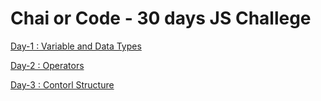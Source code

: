 # Chai or Code - 30 days JS Challege

[Day-1 : Variable and Data Types](https://github.com/dipesh4036/Chai-or-Code-30-days-JS-Challege/blob/main/Day-1.md)

[Day-2 : Operators](https://github.com/dipesh4036/Chai-or-Code-30-days-JS-Challege/blob/main/Day-2.md)

[Day-3 : Contorl Structure](https://github.com/dipesh4036/Chai-or-Code-30-days-JS-Challege/blob/main/Day-3.md)
